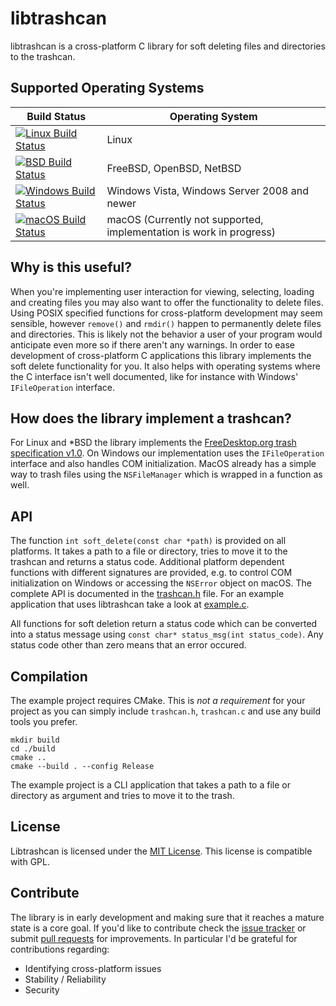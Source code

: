 # libtrashcan
libtrashcan is a cross-platform C library for soft deleting files and directories to the trashcan. 

## Supported Operating Systems
| Build Status | Operating System |
| --- | --- |
| [![Linux Build Status](https://api.cirrus-ci.com/github/robertguetzkow/libtrashcan.svg?task=Linux&script=build)](https://cirrus-ci.com/github/robertguetzkow/libtrashcan) | Linux |
| [![BSD Build Status](https://api.cirrus-ci.com/github/robertguetzkow/libtrashcan.svg?task=BSD&script=build)](https://cirrus-ci.com/github/robertguetzkow/libtrashcan) | FreeBSD, OpenBSD, NetBSD |
| [![Windows Build Status](https://api.cirrus-ci.com/github/robertguetzkow/libtrashcan.svg?task=Windows&script=build)](https://cirrus-ci.com/github/robertguetzkow/libtrashcan) | Windows Vista, Windows Server 2008 and newer |
| [![macOS Build Status](https://api.cirrus-ci.com/github/robertguetzkow/libtrashcan.svg?task=macOS&script=build)](https://cirrus-ci.com/github/robertguetzkow/libtrashcan) | macOS (Currently not supported, implementation is work in progress) |

## Why is this useful?
When you're implementing user interaction for viewing, selecting, loading and creating files you may also want to offer the functionality to delete files. Using POSIX specified functions for cross-platform development may seem sensible, however `remove()` and `rmdir()` happen to permanently delete files and directories. This is likely not the behavior a user of your program would anticipate even more so if there aren't any warnings. In order to ease development of cross-platform C applications this library implements the soft delete functionality for you. It also helps with operating systems where the C interface isn't well documented, like for instance with Windows' `IFileOperation` interface.

## How does the library implement a trashcan?
For Linux and *BSD the library implements the [FreeDesktop.org trash specification v1.0](https://specifications.freedesktop.org/trash-spec/trashspec-1.0.html). On Windows our implementation uses the `IFileOperation` interface and also handles COM initialization. MacOS already has a simple way to trash files using the `NSFileManager` which is wrapped in a function as well. 

## API
The function `int soft_delete(const char *path)` is provided on all platforms. It takes a path to a file or directory, tries to move it to the trashcan and returns a status code. Additional platform dependent functions with different signatures are provided, e.g. to control COM initialization on Windows or accessing the `NSError` object on macOS. The complete API is documented in the [trashcan.h](src/trashcan.h) file. For an example application that uses libtrashcan take a look at [example.c](example.c).

All functions for soft deletion return a status code which can be converted into a status message using `const char* status_msg(int status_code)`. Any status code other than zero means that an error occured.

## Compilation
The example project requires CMake. This is *not a requirement* for your project as you can simply include `trashcan.h`, `trashcan.c` and use any build tools you prefer.

```
mkdir build
cd ./build
cmake ..
cmake --build . --config Release
```

The example project is a CLI application that takes a path to a file or directory as argument and tries to move it to the trash.

## License
Libtrashcan is licensed under the [MIT License](LICENSE). This license is compatible with GPL.

## Contribute
The library is in early development and making sure that it reaches a mature state is a core goal. If you'd like to contribute check the [issue tracker](https://github.com/robertguetzkow/libtrashcan/issues) or submit [pull requests](https://github.com/robertguetzkow/libtrashcan/pulls) for improvements. In particular I'd be grateful for contributions regarding:
- Identifying cross-platform issues
- Stability / Reliability
- Security
